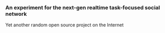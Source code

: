 ### An experiment for the next-gen realtime task-focused social network ###

Yet another random open source project on the Internet